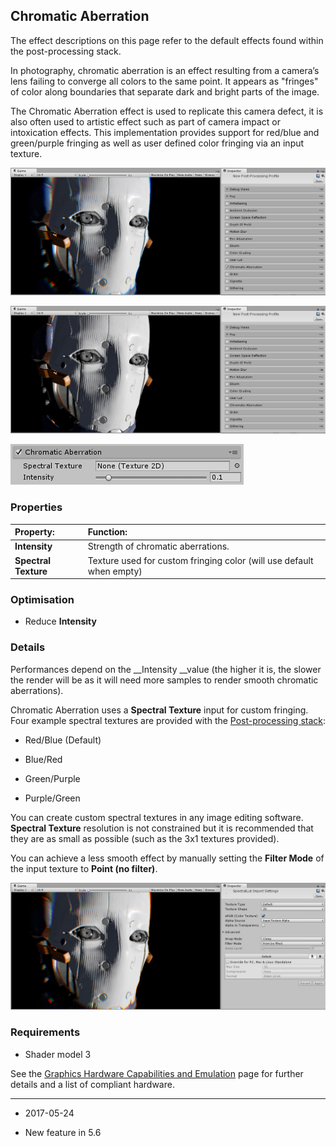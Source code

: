 ## Chromatic Aberration

The effect descriptions on this page refer to the default effects found within the post-processing stack.

In photography, chromatic aberration is an effect resulting from a camera’s lens failing to converge all colors to the same point. It appears as "fringes" of color along boundaries that separate dark and bright parts of the image.

The Chromatic Aberration effect is used to replicate this camera defect, it is also often used to artistic effect such as part of camera impact or intoxication effects. This implementation provides support for red/blue and green/purple fringing as well as user defined color fringing via an input texture.

![Scene with Chromatic Aberration](../uploads/Main/PostProcessing-ChromaticAberration-0.jpg)

![Scene without Chromatic Aberration](../uploads/Main/PostProcessing-ChromaticAberration-1.jpg)

![UI for Chromatic Aberration](../uploads/Main/PostProcessing-ChromaticAberration-2.png)

### Properties

| __Property:__| __Function:__ |
|:---|:---| 
| __Intensity__| Strength of chromatic aberrations. |
| __Spectral Texture__| Texture used for custom fringing color (will use default when empty) |



### Optimisation

* Reduce __Intensity__

### Details

Performances depend on the __Intensity __value (the higher it is, the slower the render will be as it will need more samples to render smooth chromatic aberrations).

Chromatic Aberration uses a __Spectral Texture__ input for custom fringing. Four example spectral textures are provided with the [Post-processing stack](PostProcessing-Stack):

* Red/Blue (Default)

* Blue/Red

* Green/Purple

* Purple/Green

You can create custom spectral textures in any image editing software. __Spectral Texture__ resolution is not constrained but it is recommended that they are as small as possible (such as the 3x1 textures provided).

You can achieve a less smooth effect by manually setting the __Filter Mode__ of the input texture to __Point (no filter)__.

![Scene using the same Chromatic Aberration as above, but with Filter Mode set to Point](../uploads/Main/PostProcessing-ChromaticAberration-3.jpg)

### Requirements

* Shader model 3

See the [Graphics Hardware Capabilities and Emulation](GraphicsEmulation) page for further details and a list of compliant hardware.

---

* <span class="page-edit"> 2017-05-24  <!-- include IncludeTextNewPageNoEdit --></span>

* <span class="page-history">New feature in 5.6</span>